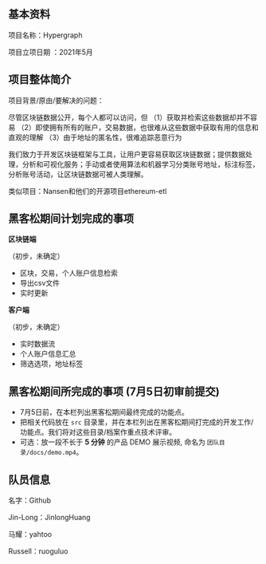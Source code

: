 ## 基本资料

项目名称：Hypergraph

项目立项日期 ：2021年5月

## 项目整体简介

项目背景/原由/要解决的问题：

尽管区块链数据公开，每个人都可以访问，但
（1）获取并检索这些数据却并不容易
（2）即使拥有所有的账户，交易数据，也很难从这些数据中获取有用的信息和直观的理解
（3）由于地址的匿名性，很难追踪恶意行为

我们致力于开发区块链框架与工具，让用户更容易获取区块链数据；提供数据处理，分析和可视化服务；手动或者使用算法和机器学习分类账号地址，标注标签，分析账号活动，让区块链数据可被人类理解。

类似项目：Nansen和他们的开源项目ethereum-etl

## 黑客松期间计划完成的事项

**区块链端**

（初步，未确定）
- 区块，交易，个人账户信息检索
- 导出csv文件
- 实时更新


**客户端**

（初步，未确定）
- 实时数据流
- 个人账户信息汇总
- 筛选选项，地址标签

## 黑客松期间所完成的事项 (7月5日初审前提交)

- 7月5日前，在本栏列出黑客松期间最终完成的功能点。
- 把相关代码放在 `src` 目录里，并在本栏列出在黑客松期间打完成的开发工作/功能点。我们将对这些目录/档案作重点技术评审。
- 可选：放一段不长于 **5 分钟** 的产品 DEMO 展示视频, 命名为 `团队目录/docs/demo.mp4`。

## 队员信息

名字：Github

Jin-Long：JinlongHuang

马耀：yahtoo

Russell：ruoguluo
